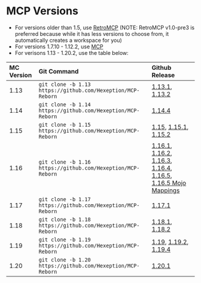# MCP Versions

- For versions older than 1.5, use [RetroMCP](https://github.com/MCPHackers/RetroMCP-Java/releases/tag/v1.0)  (NOTE: RetroMCP v1.0-pre3 is preferred because while it has less versions to choose from, it automatically creates a workspace for you)
- For versions 1.7.10 - 1.12.2, use [MCP](http://www.modcoderpack.com/)
- For verisons 1.13 - 1.20.2, use the table below:  

| MC Version    | Git Command       | Github Release     |
| :---      | :--           | :--       |
| 1.13      | `git clone -b 1.13 https://github.com/Hexeption/MCP-Reborn`      | [1.13.1](https://github.com/Hexeption/MCP-Reborn/releases/tag/1.13.1-20181008), [1.13.2](https://github.com/Hexeption/MCP-Reborn/releases/tag/1.13.2-20190314)      |
| 1.14      | `git clone -b 1.14 https://github.com/Hexeption/MCP-Reborn`      | [1.14.4](https://github.com/Hexeption/MCP-Reborn/releases/tag/1.14.4-20190719)      |
| 1.15      | `git clone -b 1.15 https://github.com/Hexeption/MCP-Reborn`      | [1.15](https://github.com/Hexeption/MCP-Reborn/releases/tag/1.15-20191212), [1.15.1](https://github.com/Hexeption/MCP-Reborn/releases/tag/1.15.1-20200120), [1.15.2](https://github.com/Hexeption/MCP-Reborn/releases/tag/1.15.2-20200622)      |
| 1.16      | `git clone -b 1.16 https://github.com/Hexeption/MCP-Reborn`      | [1.16.1](https://github.com/Hexeption/MCP-Reborn/releases/tag/1.16.1-20200514), [1.16.2](https://github.com/Hexeption/MCP-Reborn/releases/tag/1.16.2-20200514), [1.16.3](https://github.com/Hexeption/MCP-Reborn/releases/tag/1.16.3-20200514), [1.16.4](https://github.com/Hexeption/MCP-Reborn/releases/tag/1.16.4-20201028), [1.16.5](https://github.com/Hexeption/MCP-Reborn/releases/tag/1.16.5-20210115), [1.16.5 Mojo Mappings](https://github.com/Hexeption/MCP-Reborn/releases/tag/1.16.5-MOJO)      |
| 1.17      | `git clone -b 1.17 https://github.com/Hexeption/MCP-Reborn`      | [1.17.1](https://github.com/Hexeption/MCP-Reborn/releases/tag/1.17.1-official)      |
| 1.18      | `git clone -b 1.18 https://github.com/Hexeption/MCP-Reborn`      | [1.18.1](https://github.com/Hexeption/MCP-Reborn/releases/tag/1.18.1-official), [1.18.2](https://github.com/Hexeption/MCP-Reborn/releases/tag/1.18.2-official)      |
| 1.19      | `git clone -b 1.19 https://github.com/Hexeption/MCP-Reborn`      | [1.19](https://github.com/Hexeption/MCP-Reborn/releases/tag/1.19-official), [1.19.2](https://github.com/Hexeption/MCP-Reborn/releases/tag/1.19.2-official), [1.19.4](https://github.com/Hexeption/MCP-Reborn/releases/tag/1.19.4-official)      |
| 1.20      | `git clone -b 1.20 https://github.com/Hexeption/MCP-Reborn`      | [1.20.1](https://github.com/Hexeption/MCP-Reborn/releases/tag/1.20.1-official)      |